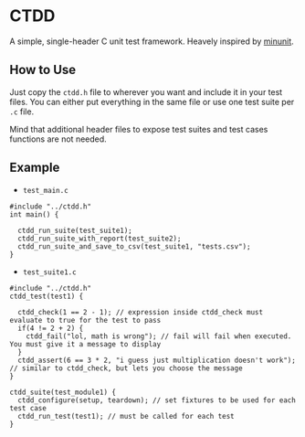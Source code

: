 # CTDD

A simple, single-header C unit test framework. Heavely inspired by [minunit](https://github.com/siu/minunit).

## How to Use

Just copy the `ctdd.h` file to wherever you want and include it in your test files.
You can either put everything in the same file or use one test suite per `.c` file.

Mind that additional header files to expose test suites and test cases functions are not needed.

## Example

* `test_main.c`

```
#include "../ctdd.h"
int main() {

  ctdd_run_suite(test_suite1);
  ctdd_run_suite_with_report(test_suite2);
  ctdd_run_suite_and_save_to_csv(test_suite1, "tests.csv");
}
```

* `test_suite1.c`

```
#include "../ctdd.h"
ctdd_test(test1) {

  ctdd_check(1 == 2 - 1); // expression inside ctdd_check must evaluate to true for the test to pass
  if(4 != 2 + 2) {
    ctdd_fail("lol, math is wrong"); // fail will fail when executed. You must give it a message to display
  }
  ctdd_assert(6 == 3 * 2, "i guess just multiplication doesn't work"); // similar to ctdd_check, but lets you choose the message
}

ctdd_suite(test_module1) {
  ctdd_configure(setup, teardown); // set fixtures to be used for each test case
  ctdd_run_test(test1); // must be called for each test
}
```
